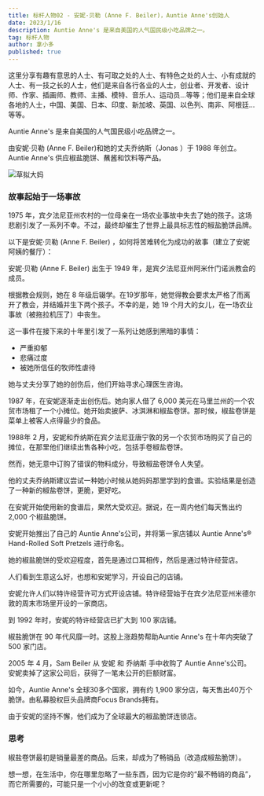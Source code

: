 ```yaml
---
title: 标杆人物02 - 安妮·贝勒 (Anne F. Beiler)，Auntie Anne's创始人
date: 2023/1/16
description: Auntie Anne's 是来自美国的人气国民级小吃品牌之一。
tag: 标杆人物
author: 拿小多
published: true
---
```

这里分享有趣有意思的人士、有可取之处的人士、有特色之处的人士、小有成就的人士、有一技之长的人士，他们是来自各行各业的人士，创业者、开发者、设计师、作家、插画师、教师、主播、模特、音乐人、运动员...等等；他们是来自全球各地的人士，中国、美国、日本、印度、新加坡、英国、以色列、南非、阿根廷...等等。

Auntie Anne's 是来自美国的人气国民级小吃品牌之一。

由安妮·贝勒 (Anne F. Beiler)和她的丈夫乔纳斯（Jonas ）于 1988 年创立。Auntie Anne's 供应椒盐脆饼、蘸酱和饮料等产品。

![草拟大妈]({{site.baseurl}}/https://cdn.nlark.com/yuque/0/2023/png/126467/1673877722721-6ee24fa3-2675-4c95-9604-0a79b8456f4f.png?x-oss-process=image%2Fresize%2Cw_1200%2Climit_0)

### 故事起始于一场事故

1975 年，宾夕法尼亚州农村的一位母亲在一场农业事故中失去了她的孩子。这场悲剧引发了一系列不幸。不过，最终却催生了世界上最具标志性的椒盐脆饼品牌。

以下是安妮·贝勒 (Anne F. Beiler) ，如何将苦难转化为成功的故事（建立了安妮阿姨的餐厅）：

安妮·贝勒 (Anne F. Beiler) 出生于 1949 年，是宾夕法尼亚州阿米什门诺派教会的成员。

根据教会规则，她在 8 年级后辍学。在19岁那年，她觉得教会要求太严格了而离开了教会，并结婚并生下两个孩子。不幸的是，她 19 个月大的女儿，在一场农业事故（被拖拉机压了）中丧生。

这一事件在接下来的十年里引发了一系列让她感到黑暗的事情：

- 严重抑郁
- 悲痛过度
- 被她所信任的牧师性虐待

她与丈夫分享了她的创伤后，他们开始寻求心理医生咨询。

1987 年，在安妮逐渐走出创伤后。她向家人借了 6,000 美元在马里兰州的一个农贸市场租了一个小摊位。她开始卖披萨、冰淇淋和椒盐卷饼。那时候，椒盐卷饼是菜单上被客人点得最少的食品。

1988年 2 月，安妮和乔纳斯在宾夕法尼亚唐宁敦的另一个农贸市场购买了自己的摊位，在那里他们继续出售各种小吃，包括手卷椒盐卷饼。

然而，她无意中订购了错误的物料成分，导致椒盐卷饼令人失望。

他的丈夫乔纳斯建议尝试一种她小时候从她妈妈那里学到的食谱。实验结果是创造了一种新的椒盐卷饼，更脆，更好吃。
  
在安妮开始使用新的食谱后，果然大受欢迎。据说，在一周内他们每天售出约 2,000 个椒盐脆饼。

安妮开始推出了自己的 Auntie Anne's公司，并将第一家店铺以 Auntie Anne's® Hand-Rolled Soft Pretzels 进行命名。

她的椒盐脆饼的受欢迎程度，首先是通过口耳相传，然后是通过特许经营店。

人们看到生意这么好，也想和安妮学习，开设自己的店铺。

安妮允许人们以特许经营许可方式开设店铺。特许经营始于在宾夕法尼亚州米德尔敦的周末市场里开设的一家商店。

到 1992 年时，安妮的特许经营店已扩大到 100 家店铺。

椒盐脆饼在 90 年代风靡一时。这股上涨趋势帮助Auntie Anne's 在十年内突破了 500 家门店。

2005 年 4 月，Sam Beiler 从 安妮 和 乔纳斯 手中收购了 Auntie Anne's公司。安妮卖掉了这家公司后，获得了一笔未公开的巨额财富。

如今，Auntie Anne's 全球30多个国家，拥有约 1,900 家分店，每天售出40万个脆饼。由私募股权巨头品牌商Focus Brands拥有。

由于安妮的坚持不懈，他们成为了全球最大的椒盐脆饼连锁店。

### 思考

椒盐卷饼最初是销量最差的商品。后来，却成为了畅销品（改造成椒盐脆饼）。

想一想，在生活中，你在哪里忽略了一些东西，因为它是你的“最不畅销的商品”，而它所需要的，可能只是一个小小的改变或更新呢？
